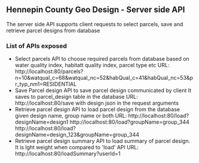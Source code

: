 ## Hennepin County Geo Design - Server side API

The server side API supports client requests to select parcels, save and retrieve parcel designs from database

### List of APIs exposed
* Select parcels
    API to choose required parcels from database based on water quality index, habitatt quality index, parcel type etc
    URL: http://localhost:80/parcels?n=10&watqual_c=68&watqual_nc=52&habQual_c=41&habQual_nc=53&pr_typ_nm1=RESIDENTIAL
 * Save Parcel design
    API to save parcel design communicated by client 
    It saves to parcel_design table in the database
    URL: http://localhost:80/save with design json in the request arguments
* Retrieve parcel design
    API to load parcel design from the database given design name, group name or both 
    URL: http://localhost:80/load?designName=design1
    http://localhost:80/load?groupName=group_344
    http://localhost:80/load?designName=design_123&groupName=group_344
* Retrieve parcel design summary
    API to load summary of parcel design. It is lght weight when compared to 'load' API
    URL: http://localhost:80/loadSummary?userId=1
    

